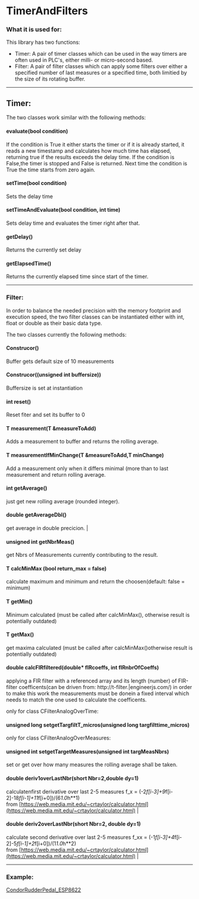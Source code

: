 # TimerAndFilters

### What it is used for:
This library has two functions:
- Timer: A pair of timer classes which can be used in the way timers are often used in PLC's, either milli- or micro-second based.
- Filter: A pair of filter classes which can apply some filters over either a specified number of last measures or a specified time, both limitied by the size of its rotating buffer.

---------------------------------------------------------------------------------

## Timer:
The two classes work similar with the following methods:

#### evaluate(bool condition)
If the condition is True it either starts the timer or if it is already started, it reads a new timestamp and calculates how much time has elapsed, returning true if the results exceeds the delay time. If the condition is False,the timer is stopped and False is returned. Next time the condition is True the time starts from zero again.

#### setTime(bool condition)
Sets the delay time

#### setTimeAndEvaluate(bool condition, int time)
Sets delay time and evaluates the timer right after that.

#### getDelay()
Returns the currently set delay

#### getElapsedTime()
Returns the currently elapsed time since start of the timer. 

---------------------------------------------------------------------------------

### Filter:
In order to balance the needed precision with the memory footprint and execution speed, the two filter classes can be 
instantiated either with int, float or double as their basic data type.

The two classes currently the following methods:

#### Construcor()                                  
Buffer gets default size of 10 measurements

#### Construcor((unsigned int buffersize))
Buffersize is set at instantiation 

#### int reset()
Reset fiter and set its buffer to 0 

#### T measurement(T &measureToAdd)
Adds a measurement to buffer and returns the rolling average. 

#### T measurementIfMinChange(T &measureToAdd,T minChange)
Add a measurement only when it differs minimal (more than to last measurement and return rolling average. 

#### int getAverage() 
just get new rolling average (rounded integer). 

#### double getAverageDbl() 
get average in double precicion.                            |

#### unsigned int getNbrMeas()
get Nbrs of Measurements currently contributing to the result.                                              

#### T calcMinMax (bool return_max = false)
calculate maximum and minimum and return the choosen(default: false = minimum)

#### T getMin()
Minimum calculated (must be called after calcMinMax(), otherwise result is potentially outdated)            

#### T getMax()
get maxima calculated (must be called after calcMinMax()otherwise result is potentially outdated)           

#### double calcFIRfiltered(double* fIRcoeffs, int fIRnbrOfCoeffs)
applying a FIR filter with a referenced array and its length (number) of FIR-filter coefficents(can be driven from: http://t-filter.|engineerjs.com/) in order to make this work the measurements must be donein a fixed interval which needs to match the one used to calculate the coefficents. 


only for class CFilterAnalogOverTime:
#### unsigned long setgetTargfiltT_micros(unsigned long targfilttime_micros) 

only for class CFilterAnalogOverMeasures:
#### unsigned int setgetTargetMeasures(unsigned int targMeasNbrs)
set or get over how many measures the rolling average shall be taken.                                        

#### double deriv1overLastNbr(short Nbr=2,double dy=1)
calculatenfirst derivative over last 2-5 measures f_x = (-2*f[i-3]+9*f[i-2]-18*f[i-1]+11*f[i+0])/(6*1.0*h**1)\
from [https://web.media.mit.edu/~crtaylor/calculator.html](https://web.media.mit.edu/~crtaylor/calculator.html)   |

#### double deriv2overLastNbr(short Nbr=2, double dy=1) 
calculate second derivative over last 2-5 measures f_xx = (-1*f[i-3]+4*f[i-2]-5*f[i-1]+2*f[i+0])/(1*1.0*h**2)\
from [https://web.media.mit.edu/~crtaylor/calculator.html](https://web.media.mit.edu/~crtaylor/calculator.html)  |

---------------------------------------------------------------------------------

### Example: 
[CondorRudderPedal_ESP8622](https://github.com/flyfuri/CondorRudderPedal_ESP8622)


